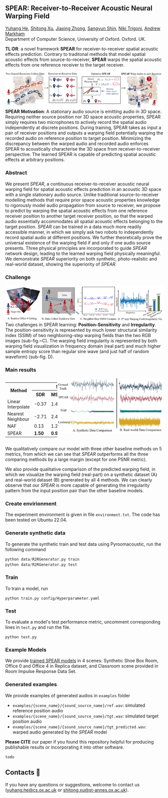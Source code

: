 ## SPEAR: Receiver-to-Receiver Acoustic Neural Warping Field

[Yuhang He](https://yuhanghe01.github.io/),
[Shitong Xu](https://github.com/xu-shitong),
[Jiaxing Zhong](https://www.cs.ox.ac.uk/people/jiaxing.zhong/),
[Sangyun Shin](https://www.cs.ox.ac.uk/people/sangyun.shin/),
[Niki Trigoni](https://www.cs.ox.ac.uk/people/niki.trigoni/),
[Andrew Markham](https://www.cs.ox.ac.uk/people/andrew.markham/)<br>
Department of Computer Science, University of Oxford. Oxford. UK.

**TL:DR**: a novel framework **SPEAR** for receiver-to-receiver spatial acoustic effects prediction. Contrary to traditonal methods that model spatial acoustic effects from source-to-receiver, **SPEAR** warps the spatial acoustic effects from one reference receiver to the target receiver.

<img src=res/SPEAR_mot.jpg></a>
**SPEAR Motivation**: A stationary audio source is emitting audio in 3D space. Requiring neither source position nor 3D space acoustic properties, SPEAR simply requires two microphones to actively record the spatial audio independently at discrete positions. During training, SPEAR takes as input a pair of receiver positions and outputs a warping field potentially warping the recorded audio on reference position to target position. Minimizing the discrepancy between the warped audio and recorded audio enforces SPEAR to acoustically characterise the 3D space from receiver-to-receiver perspective. The learned SPEAR is capable of predicting spatial acoustic effects at arbitrary positions.

### Abstract 
We present *SPEAR*, a continuous receiver-to-receiver acoustic neural warping field for spatial acoustic effects prediction in an acoustic 3D space with a single stationary audio source. Unlike traditional source-to-receiver modelling methods that require prior space acoustic properties knowledge to rigorously model audio propagation from source to receiver, we propose to predict by warping the spatial acoustic effects from one reference receiver position to another target receiver position, so that the warped audio essentially accommodates all spatial acoustic effects belonging to the target position. *SPEAR* can be trained in a data much more readily accessible manner, in which we simply ask two robots to independently record spatial audio at different positions. We further theoretically prove the universal existence of the warping field if and only if one audio source presents. Three physical principles are incorporated to guide *SPEAR* network design, leading to the learned warping field physically meaningful. We demonstrate *SPEAR* superiority on both synthetic, photo-realistic and real-world dataset, showing the superiority of *SPEAR*.

<!-- Details of the model architecture and experimental results can be found in [our paper](https://arxiv.org/abs/2312.11269). -->

### Challenge
<img src=res/warpfield_irregu_vis_v2.jpg></a>
Two challenges in SPEAR learning: **Position-Sensitivity** and **Irregularity**. The position-sensitivity is represented by much lower structural similarity index (SSIM) of two neighboring-step warping fields than the two RGB images (sub-fig.~C). The warping field irregularity is represented by both warping field visualization in frequency domain (real part) and much higher sample entropy score than regular sine wave (and just half of random waveform) (sub-fig. D).

### Main results
<div style="display: flex; align-items: flex-start;">

  <!-- Metric section -->
  <table>
      <tr>
          <th rowspan="2">Method</th>
          <th colspan="5">Synthetic Data</th>
          <!-- <th colspan="5">Photo-Realistic Data</th> -->
          <th colspan="5">Real World Data</th>
      </tr>
      <tr>
          <th>SDR</th>
          <th>MSE</th>
          <th>PSNR</th>
          <th>SSIM</th>
          <th>PSEQ</th>
          <!-- <th>SDR</th>
          <th>MSE</th>
          <th>PSNR</th>
          <th>SSIM</th>
          <th>PSEQ</th> -->
          <th>SDR</th>
          <th>MSE</th>
          <th>PSNR</th>
          <th>SSIM</th>
          <th>PSEQ</th>
      </tr>
      <tr>
          <td>Linear Interpolate</td>
          <td>-0.37</td>
          <td>1.40</td>
          <td>14.58</td>
          <td>0.85</td>
          <td>1.65</td>
          <!-- <td>-0.94</td>
          <td>1.44</td>
          <td>14.71</td>
          <td>0.63</td>
          <td>2.16</td> -->
          <td>-1.02</td>
          <td>1.20</td>
          <td><b>14.20</b></td>
          <td>0.49</td>
          <td>1.27</td>
      </tr>
      <tr>
          <td>Nearest Neighbour</td>
          <td>-2.71</td>
          <td>2.44</td>
          <td>15.21</td>
          <td>0.83</td>
          <td>1.62</td>
          <!-- <td>-2.87</td>
          <td>2.22</td>
          <td>12.13</td>
          <td>0.64</td>
          <td>1.89</td> -->
          <td>-3.78</td>
          <td>2.27</td>
          <td>12.13</td>
          <td>0.44</td>
          <td> 1.30 </td>
      </tr>
      <tr>
          <td>NAF</td>
          <td>0.13</td>
          <td> 1.24 </td>
          <td>13.08</td>
          <td>0.86</td>
          <td>1.77</td>
          <!-- <td>  0.07</td>
          <td>1.13 </td>
          <td>14.21</td>
          <td>0.73</td>
          <td>1.92</td> -->
          <td> -0.24</td>
          <td> 1.37 </td>
          <td>13.01</td>
          <td>0.33</td>
          <td> 1.30 </td>
      </tr>
      <tr>
          <td>SPEAR</td>
          <td><b>1.50</b></td>
          <td><b>0.92</b></td>
          <td><b>15.81</b></td>
          <td><b>0.87</b></td>
          <td><b>2.47 </b></td>
          <!-- <td><b>0.66</b></td>
          <td><b>1.03</b></td>
          <td><b>14.57</b></td>
          <td><b>0.75</b></td>
          <td><b>2.18 </b></td> -->
          <td><b>-0.20</b></td>
          <td><b>1.04</b></td>
          <td>14.07</td>
          <td><b>0.75</b></td>
          <td><b>1.45</b></td>
      </tr>

  </table>​

  <!-- Visualization section -->
  <div style="margin-left: 0px;">
    <img src=res/warpfield_vis.jpg></a>
  </div>

</div>

We qualitatively compare our model with three other baseline methods on 5 metrics, from which we can see that *SPEAR* outperforms all the three comparing methods by a large margin (except for one PSNR metric). 

We also provide qualitative comparison of the predicted warping field, in which we visualize the warping field (real-part) on a synthetic dataset (A) and real-world dataset (B) gnererated by all 4 methods. We can clearly observe that our *SPEAR* is more capable of generating the irregularity pattern from the input position pair than the other baseline models. 

### Create envirionment
The experiment environment is given in file `environment.txt`. The code has been tested on Ubuntu 22.04.

### Generate synthetic data
To generate the synthetic train and test data using Pyroomacoustic, run the following command

```python
python data/R2RGenerator.py train
python data/R2RGenerator.py test
```

### Train
To train a model, run 
```shell
python train.py config/Hyperparameter.yaml
```

### Test
To evaluate a model's test performance metric, uncomment corresponding lines in `test.py` and run the file. 
```shell
python test.py
```

### Example Models
We provide [trained SPEAR models](https://drive.google.com/drive/folders/1NGhwLEprhPiHWhrJbbYsSx9ne6frUZUe?usp=sharing) in 4 scenes: Synthetic Shoe Box Room, Office 0 and Office 4 in Replica dataset, and Classroom scene provided in Room Impulse Response Data Set.


### Generated examples
We provide examples of generated audios in `examples` folder
- `examples/{scene_name}/{sound_source_name}/ref.wav`: simulated reference position audio
- `examples/{scene_name}/{sound_source_name}/tgt.wav`: simulated target position audio
- `examples/{scene_name}/{sound_source_name}/tgt_predicted.wav`: warped audio generated by the *SPEAR* model


<!-- ### Pretrained model
The pretrained models on all 4 scenes could be found in the `pretrained_models` folder. -->


<!-- 
### [ScanNetv2](https://kaldir.vc.in.tum.de/scannet_benchmark/semantic_instance_3d?metric=ap)

| Dataset | AP | AP_50 | Config | Checkpoint
|:-:|:-:|:-:|:-:|:-:|
| ScanNet val | 62.6 | 81.9 | [config](configs/scannetv2/spherical_mask.yaml) | [checkpoint](https://drive.google.com/file/d/1WJtBr3nxaCaGCA_z1_dpu9bISnPAoxoL/view?usp=drive_link) 
     
* December, 2023: Spherical Mask achieves state-of-the-art in ScanNet-V2 3D instance segmentation. [[Link]](https://kaldir.vc.in.tum.de/scannet_benchmark/semantic_instance_3d?metric=ap) [[Screenshot]](docs/leaderboard_2204.png)
  
For the best training result, we recommend initializing the encoder with the pretrained-weights checkpoint([Download](https://drive.google.com/file/d/1OeHRgkEkxvPkUOrFacmNUevrrAjHW6DA/view?usp=drive_link)) from [ISBNet](https://arxiv.org/abs/2303.00246). 
After downloading the pre-trained weights, please specify the path in configs/scannetv2/spherical_mask.yaml
```shell
# train 
python tools/train.py configs/scannetv2/spherical_mask.yaml --trainall --exp_name defaults
# test
python tools/test.py configs/scannetv2/spherical_mask.yaml --ckpt path_to_ckpt.pth
```
The code has been tested using torch==1.12.1 and cuda==11.3 on Ubuntu 20.04.  -->

**Please CITE** our paper if you found this repository helpful for producing publishable results or incorporating it into other software.
```bibtext
todo
```

<!-- ## Datasets :floppy_disk:

- [x] ScanNetV2 -->

<!-- ## Acknowledgements :clap:
todo -->

## Contacts :email:
If you have any questions or suggestions, welcome to contact us (yuhang.he@cs.ox.ac.uk or shitong.xu@st-annes.ox.ac.uk).



<!-- # Receiver2Receiver-Warp-Field

## Create envirionment
The experiment environment is given in file `environment.txt` 

## Generate synthetic data
To generate the synthetic train and validation data using pyroomacoustic, run the following command
```
python R2RGenerator.py train
python R2RGenerator.py val
```

## Train
To train a model, run 
```
python main_fft.py Hyperparameter_1d_fft.yaml
```




Generate the 


only need to change line 13 to 26 line, and line 88, line 119 and line 120

step_size: distance between mics, meansured in meters

audio_name: file name of source audio, file is "res/{audio_name}.wav" 

scale: times source audio by certain scale
- **change this term so that during training, the loss term `waveform_l` is between 5000 to 10000.**
- **to achieve this scale, audio waveform amplitude should mostly be at 0.1**

uncomment line 20-22 to generate train data

uncomment line 24-26 to generate validation data

line 88: define sound source

line 119-120: define mic grid

# run training
python useful_files/main_fft.py useful_files/Hyperparameter_1d_fft.yaml

## Hyperparameter_1d_fft.yaml

### important parameters
1. scene_x: 5 scene_y: 3: scene size in meters
  - **this defines the region covered by the grid feature**
2. line 16-21: NAF model
3. line 23-30: our transformer model
  - **line 17, line 24**: grid_size: [192, 8, 16], grid feature of [192, 8, 16] is used as position encoding grid. 
    - **16 correspond to x axis, 8 correspond to y axis**
  - line 30: pred_range: 16384: our model predicts 16384 length warp field, and being mirrored to get 32k length warp field
4. epoch_num: 6000: in totol, train for 6000 epoch
5. dataset_tag: "yyy": "yyy_train_data" is the training data folder, "yyy_val_data" is the validation data folder
6. line 36-37: sample_size: 3000, val_sample_size: 128: limit model to use 3000 sample for training and 128 sample for validation

## less important parameters
1. gpu: "2": using gpu node 2
2. save_epoch: 2000: save model each 2000 epoch
3. load_model: "xxx.pt": load model in initialization and train
4. scene_z: size of only used by model that predict mic with varying z. can ignore

 -->
